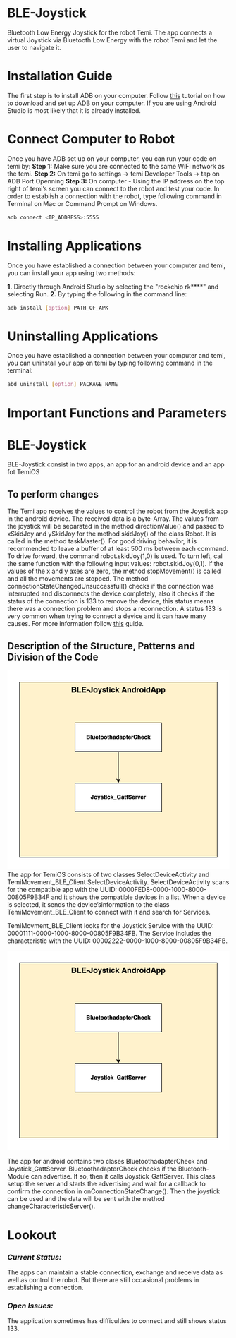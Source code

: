 # BLE-Joystick
Bluetooth Low Energy Joystick for the robot Temi. The app connects a virtual Joystick via Bluetooth Low Energy with the robot Temi and let the user to navigate it. 

# **Installation Guide**
The first step is to install ADB on your computer. Follow [this](https://www.xda-developers.com/install-adb-windows-macos-linux) tutorial on how to download and set up ADB on your computer.
If you are using Android Studio is most likely that it is already installed.

# Connect Computer to Robot
Once you have ADB set up on your computer, you can run your code on temi by:
**Step 1:** Make sure you are connected to the same WiFi network as the temi.
**Step 2:** On temi go to settings -> temi Developer Tools -> tap on ADB Port Openning
**Step 3:** On computer - Using the IP address on the top right of temi’s screen you can connect to the robot and test your code. In order to establish a connection with the robot, type following command in Terminal on Mac or Command Prompt on Windows.

```sh
adb connect <IP_ADDRESS>:5555
```

# Installing Applications
Once you have established a connection between your computer and temi, you can install your app using two methods:

**1.** Directly through Android Studio by selecting the "rockchip rk****" and selecting Run.
**2.** By typing the following in the command line:

```sh
adb install [option] PATH_OF_APK
```

# Uninstalling Applications
Once you have established a connection between your computer and temi, you can uninstall your app on temi by typing following command in the terminal:

```sh
abd uninstall [option] PACKAGE_NAME
```

# **Important Functions and Parameters**

# BLE-Joystick

BLE-Joystick consist in two apps, an app for an android device and an app fot TemiOS 

## To perform changes
The Temi app receives the values to control the robot from the Joystick app in the android device. The received data is a byte-Array. The values from the joystick will be separated in the method directionValue() and passed to xSkidJoy and ySkidJoy for the method skidJoy() of the class Robot. It is called in the method taskMaster(). For good driving behavior, it is recommended to leave a buffer of at least 500 ms between each command. To drive forward, the command robot.skidJoy(1,0) is used. To turn left, call the same function with the following input values: robot.skidJoy(0,1). If the values of the x and y axes are zero, the method stopMovement() is called and all the movements are stopped.
The method connectionStateChangedUnsuccessfull() checks if the connection was interrupted and disconnects the device completely, also it checks if the status of the connection is 133 to remove the device, this status means there was a connection problem and stops a reconnection. A status 133 is very common when trying to connect a device and it can have many causes.
For more information follow [this](https://medium.com/@martijn.van.welie/making-android-ble-work-part-2-47a3cdaade07) guide.

## Description of the Structure, Patterns and Division of the Code
![BLE-Joystick-TemiApp](images/BLE-Joystick_AndroidApp_structure.jpg)
The app for TemiOS consists of two classes SelectDeviceActivity and TemiMovement_BLE_Client 
SelectDeviceActivity. SelectDeviceActivity scans for the compatible app with the UUID: 0000FED8-0000-1000-8000-00805F9B34F and it shows the compatible devices in a list. When a device is selected, it sends the device’sinformation to the class TemiMovement_BLE_Client to connect with it and search for Services. 

TemiMovment_BLE_Client looks for the Joystick Service with the UUID: 00001111-0000-1000-8000-00805F9B34FB. The Service includes the characteristic with the UUID: 00002222-0000-1000-8000-00805F9B34FB.

![BLE-Joystick-AndroidApp](images/BLE-Joystick_AndroidApp_structure.jpg)

The app for android contains two clases BluetoothadapterCheck and Joystick_GattServer. 
BluetoothadapterCheck checks if the Bluetooth-Module can advertise. If so, then it calls Joystick_GattServer. This class setup the server and starts the advertising and wait for a callback to confirm the connection in onConnectionStateChange(). Then the joystick can be used and the data will be sent with the method changeCharacteristicServer(). 

# **Lookout** 

### _Current Status:_

The apps can maintain a stable connection, exchange and receive data as well as control the robot. But there are still occasional problems in establishing a connection.

### _Open Issues:_

The application sometimes has difficulties to connect and still shows status 133. 
